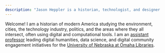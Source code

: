 ```yaml
---
description: "Jason Heppler is a historian, technologist, and designer in Omaha, Nebr."
---
```


Welcome! I am a historian of modern America studying the environment, cities, the technology industry, politics, and the areas where they all intersect, often using digital and computational tools. I am an [assistant professor](https://www.unomaha.edu/criss-library/about-us/staff-directory/jason-heppler.php) leading digital humanities, data science, and digital community engagement initiatives for the [University of Nebraska at Omaha Libraries](https://unomaha.edu).
